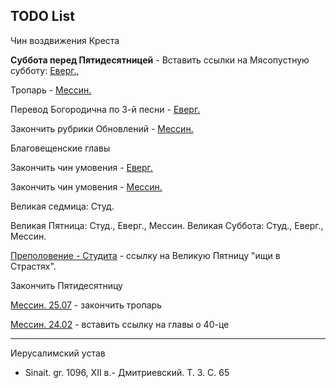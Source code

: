 
## TODO List

Чин воздвижения Креста

**Суббота перед Пятидесятницей** - Вставить ссылки на Мясопустную субботу:
[Еверг.](13_moving_cycle/B_14_EUR_week7.ru.md#Суббота-перед-Пятидесятницей), 

Тропарь - [Мессин.](11_november/11_04_MES.ru.md)

Перевод Богородична по 3-й песни - [Еверг.](13_moving_cycle/A_15_EUR_week5.md#Суббота)

Закончить рубрики Обновлений - [Мессин.](03_march/03_10_MES.ru.md)

Благовещенские главы

Закончить чин умовения - [Еверг.](13_moving_cycle/A_22_EUR_great_thursday.md#Умовение)

Закончить чин умовения - [Мессин.](13_moving_cycle/A_22_MES_great_thursday.md)

Великая седмица: Студ.

Великая Пятница: Студ., Еверг., Мессин.
Великая Суббота: Студ., Еверг., Мессин.

[Преполовение - Студита](13_moving_cycle/B_08_AST_week4.ru.md) - ссылку на Великую Пятницу "ищи в Страстях".

Закончить Пятидесятницу

[Мессин. 25.07](07_july/07_25_MES.ru.md) - закончить тропарь

[Мессин. 24.02](02_february/02_24_MES.ru.md) - вставить ссылку на главы о 40-це

---

Иерусалимский устав

- Sinait. gr. 1096, XII в.- Дмитриевский. Т. 3. С. 65
